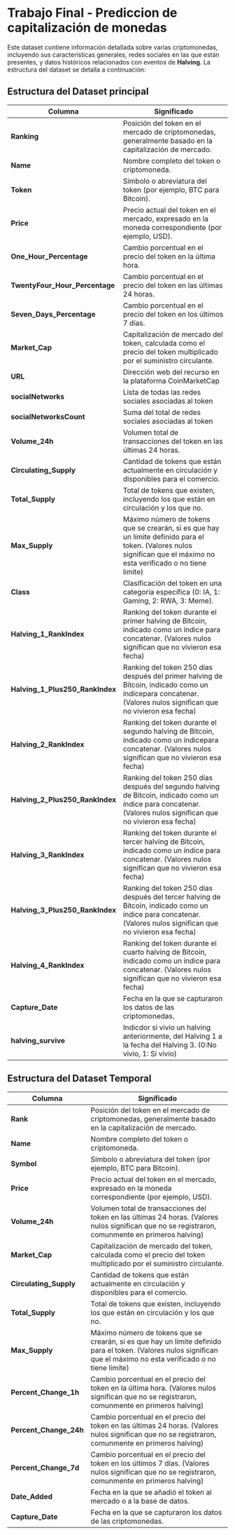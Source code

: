 #  Trabajo Final - Prediccion de capitalización de monedas

Este dataset contiene información detallada sobre varias criptomonedas, incluyendo sus características generales, redes sociales en las que están presentes, y datos históricos relacionados con eventos de **Halving**. La estructura del dataset se detalla a continuación:

## Estructura del Dataset principal

| **Columna**                          | **Significado**                                                                                                 |
|--------------------------------------|-----------------------------------------------------------------------------------------------------------------|
| **Ranking**                          | Posición del token en el mercado de criptomonedas, generalmente basado en la capitalización de mercado.          |
| **Name**                             | Nombre completo del token o criptomoneda.                                                                       |
| **Token**                            | Símbolo o abreviatura del token (por ejemplo, BTC para Bitcoin).                                               |
| **Price**                            | Precio actual del token en el mercado, expresado en la moneda correspondiente (por ejemplo, USD).              |
| **One_Hour_Percentage**             | Cambio porcentual en el precio del token en la última hora.                                                    |
| **TwentyFour_Hour_Percentage**      | Cambio porcentual en el precio del token en las últimas 24 horas.                                             |
| **Seven_Days_Percentage**           | Cambio porcentual en el precio del token en los últimos 7 días.                                                |
| **Market_Cap**                      | Capitalización de mercado del token, calculada como el precio del token multiplicado por el suministro circulante. |
| **URL**                             | Dirección web del recurso en la plataforma CoinMarketCap  |
|**socialNetworks**| Lista de todas las redes sociales asociadas al token |
|**socialNetworksCount**| Suma del total de redes sociales asociadas al token |
| **Volume_24h**                      | Volumen total de transacciones del token en las últimas 24 horas.                                             |
| **Circulating_Supply**              | Cantidad de tokens que están actualmente en circulación y disponibles para el comercio.                        |
| **Total_Supply**                    | Total de tokens que existen, incluyendo los que están en circulación y los que no.                             |
| **Max_Supply**                      | Máximo número de tokens que se crearán, si es que hay un límite definido para el token. (Valores nulos significan que el máximo no esta verificado o no tiene limite)                     |
| **Class**                           | Clasificación del token en una categoría específica (0: IA, 1: Gaming, 2: RWA, 3: Meme).                       |
| **Halving_1_RankIndex**             | Ranking del token durante el primer halving de Bitcoin, indicado como un índice para concatenar. (Valores nulos significan que no vivieron esa fecha)                                |
| **Halving_1_Plus250_RankIndex**     | Ranking del token 250 días después del primer halving de Bitcoin, indicado como un índicepara concatenar. (Valores nulos significan que no vivieron esa fecha)                       |
| **Halving_2_RankIndex**             | Ranking del token durante el segundo halving de Bitcoin, indicado como un índicepara concatenar. (Valores nulos significan que no vivieron esa fecha)                                 |
| **Halving_2_Plus250_RankIndex**     | Ranking del token 250 días después del segundo halving de Bitcoin, indicado como un índice para concatenar. (Valores nulos significan que no vivieron esa fecha)                      |
| **Halving_3_RankIndex**             | Ranking del token durante el tercer halving de Bitcoin, indicado como un índice para concatenar. (Valores nulos significan que no vivieron esa fecha)                                  |
| **Halving_3_Plus250_RankIndex**     | Ranking del token 250 días después del tercer halving de Bitcoin, indicado como un índice para concatenar. (Valores nulos significan que no vivieron esa fecha)                        |
| **Halving_4_RankIndex**             | Ranking del token durante el cuarto halving de Bitcoin, indicado como un índice para concatenar. (Valores nulos significan que no vivieron esa fecha)                                 |
| **Capture_Date**                    | Fecha en la que se capturaron los datos de las criptomonedas.                                                 |
| **halving_survive**                    | Indicdor si vivio un halving anteriormente, del Halving 1 a la fecha del Halving 3. (0:No vivio, 1: Si vivio)                                            |


## Estructura del Dataset Temporal


| **Columna**                   | **Significado**                                                                                                 |
|-------------------------------|-----------------------------------------------------------------------------------------------------------------|
| **Rank**                      | Posición del token en el mercado de criptomonedas, generalmente basado en la capitalización de mercado.          |
| **Name**                      | Nombre completo del token o criptomoneda.                                                                       |
| **Symbol**                    | Símbolo o abreviatura del token (por ejemplo, BTC para Bitcoin).                                               |
| **Price**                     | Precio actual del token en el mercado, expresado en la moneda correspondiente (por ejemplo, USD).              |
| **Volume_24h**               | Volumen total de transacciones del token en las últimas 24 horas. (Valores nulos significan que no se registraron, comunmente en primeros halving)                                             |
| **Market_Cap**               | Capitalización de mercado del token, calculada como el precio del token multiplicado por el suministro circulante. |
| **Circulating_Supply**       | Cantidad de tokens que están actualmente en circulación y disponibles para el comercio.                        |
| **Total_Supply**             | Total de tokens que existen, incluyendo los que están en circulación y los que no.                             |
| **Max_Supply**               | Máximo número de tokens que se crearán, si es que hay un límite definido para el token. (Valores nulos significan que el máximo no esta verificado o no tiene limite)                       |
| **Percent_Change_1h**        | Cambio porcentual en el precio del token en la última hora. (Valores nulos significan que no se registraron, comunmente en primeros halving)                                                        |
| **Percent_Change_24h**       | Cambio porcentual en el precio del token en las últimas 24 horas. (Valores nulos significan que no se registraron, comunmente en primeros halving)                                               |
| **Percent_Change_7d**        | Cambio porcentual en el precio del token en los últimos 7 días. (Valores nulos significan que no se registraron, comunmente en primeros halving)                                                    |
| **Date_Added**               | Fecha en la que se añadió el token al mercado o a la base de datos.                                            |
| **Capture_Date**             | Fecha en la que se capturaron los datos de las criptomonedas.                                                 |


